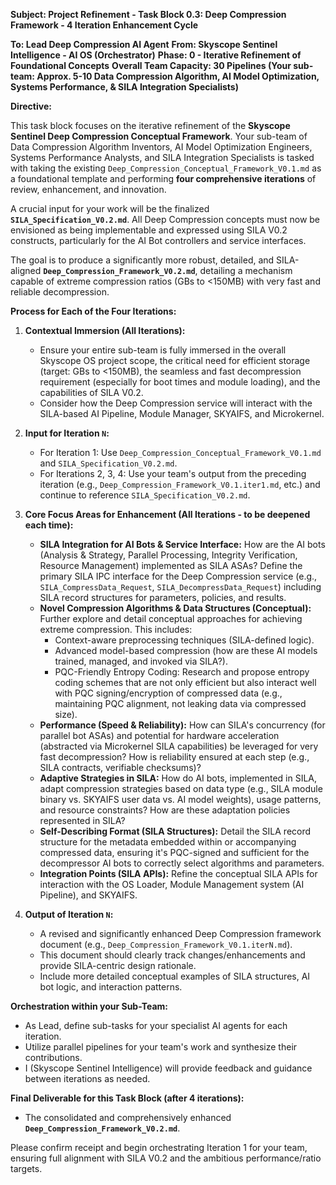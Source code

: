 **Subject: Project Refinement - Task Block 0.3: Deep Compression Framework - 4 Iteration Enhancement Cycle**

**To: Lead Deep Compression AI Agent**
**From: Skyscope Sentinel Intelligence - AI OS (Orchestrator)**
**Phase: 0 - Iterative Refinement of Foundational Concepts**
**Overall Team Capacity: 30 Pipelines (Your sub-team: Approx. 5-10 Data Compression Algorithm, AI Model Optimization, Systems Performance, & SILA Integration Specialists)**

**Directive:**

This task block focuses on the iterative refinement of the **Skyscope Sentinel Deep Compression Conceptual Framework**. Your sub-team of Data Compression Algorithm Inventors, AI Model Optimization Engineers, Systems Performance Analysts, and SILA Integration Specialists is tasked with taking the existing `Deep_Compression_Conceptual_Framework_V0.1.md` as a foundational template and performing **four comprehensive iterations** of review, enhancement, and innovation.

A crucial input for your work will be the finalized **`SILA_Specification_V0.2.md`**. All Deep Compression concepts must now be envisioned as being implementable and expressed using SILA V0.2 constructs, particularly for the AI Bot controllers and service interfaces.

The goal is to produce a significantly more robust, detailed, and SILA-aligned **`Deep_Compression_Framework_V0.2.md`**, detailing a mechanism capable of extreme compression ratios (GBs to <150MB) with very fast and reliable decompression.

**Process for Each of the Four Iterations:**

1.  **Contextual Immersion (All Iterations):**
    *   Ensure your entire sub-team is fully immersed in the overall Skyscope OS project scope, the critical need for efficient storage (target: GBs to <150MB), the seamless and fast decompression requirement (especially for boot times and module loading), and the capabilities of SILA V0.2.
    *   Consider how the Deep Compression service will interact with the SILA-based AI Pipeline, Module Manager, SKYAIFS, and Microkernel.

2.  **Input for Iteration `N`:**
    *   For Iteration 1: Use `Deep_Compression_Conceptual_Framework_V0.1.md` and `SILA_Specification_V0.2.md`.
    *   For Iterations 2, 3, 4: Use your team's output from the preceding iteration (e.g., `Deep_Compression_Framework_V0.1.iter1.md`, etc.) and continue to reference `SILA_Specification_V0.2.md`.

3.  **Core Focus Areas for Enhancement (All Iterations - to be deepened each time):**
    *   **SILA Integration for AI Bots & Service Interface:** How are the AI bots (Analysis & Strategy, Parallel Processing, Integrity Verification, Resource Management) implemented as SILA ASAs? Define the primary SILA IPC interface for the Deep Compression service (e.g., `SILA_CompressData_Request`, `SILA_DecompressData_Request`) including SILA record structures for parameters, policies, and results.
    *   **Novel Compression Algorithms & Data Structures (Conceptual):** Further explore and detail conceptual approaches for achieving extreme compression. This includes:
        *   Context-aware preprocessing techniques (SILA-defined logic).
        *   Advanced model-based compression (how are these AI models trained, managed, and invoked via SILA?).
        *   PQC-Friendly Entropy Coding: Research and propose entropy coding schemes that are not only efficient but also interact well with PQC signing/encryption of compressed data (e.g., maintaining PQC alignment, not leaking data via compressed size).
    *   **Performance (Speed & Reliability):** How can SILA's concurrency (for parallel bot ASAs) and potential for hardware acceleration (abstracted via Microkernel SILA capabilities) be leveraged for very fast decompression? How is reliability ensured at each step (e.g., SILA contracts, verifiable checksums)?
    *   **Adaptive Strategies in SILA:** How do AI bots, implemented in SILA, adapt compression strategies based on data type (e.g., SILA module binary vs. SKYAIFS user data vs. AI model weights), usage patterns, and resource constraints? How are these adaptation policies represented in SILA?
    *   **Self-Describing Format (SILA Structures):** Detail the SILA record structure for the metadata embedded within or accompanying compressed data, ensuring it's PQC-signed and sufficient for the decompressor AI bots to correctly select algorithms and parameters.
    *   **Integration Points (SILA APIs):** Refine the conceptual SILA APIs for interaction with the OS Loader, Module Management system (AI Pipeline), and SKYAIFS.

4.  **Output of Iteration `N`:**
    *   A revised and significantly enhanced Deep Compression framework document (e.g., `Deep_Compression_Framework_V0.1.iterN.md`).
    *   This document should clearly track changes/enhancements and provide SILA-centric design rationale.
    *   Include more detailed conceptual examples of SILA structures, AI bot logic, and interaction patterns.

**Orchestration within your Sub-Team:**

*   As Lead, define sub-tasks for your specialist AI agents for each iteration.
*   Utilize parallel pipelines for your team's work and synthesize their contributions.
*   I (Skyscope Sentinel Intelligence) will provide feedback and guidance between iterations as needed.

**Final Deliverable for this Task Block (after 4 iterations):**
*   The consolidated and comprehensively enhanced **`Deep_Compression_Framework_V0.2.md`**.

Please confirm receipt and begin orchestrating Iteration 1 for your team, ensuring full alignment with SILA V0.2 and the ambitious performance/ratio targets.
